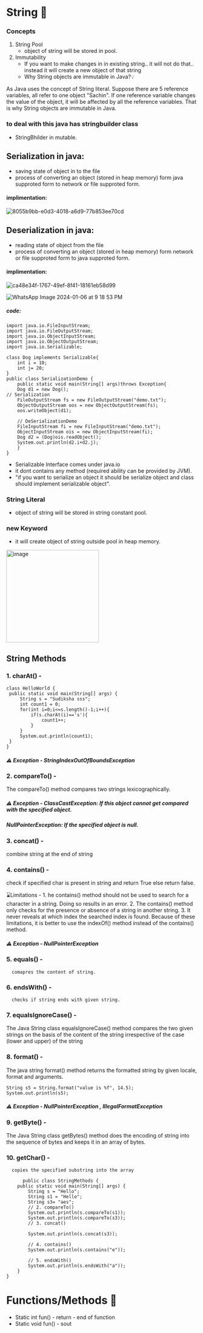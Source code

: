 # String 🚀

### Concepts
1. String Pool
   - object of string will be stored in pool.
2. Immutability
   - If you want to make changes in in existing string.. it will not do that.. instead it will create a new object of that string
   - Why String objects are immutable in Java?💡
     
As Java uses the concept of String literal. Suppose there are 5 reference variables, all refer to one object "Sachin". If one reference variable changes the value of the object, it will be affected by all the reference variables. That is why String objects are immutable in Java.
  
### to deal with this java has stringbuilder class
- StringBhilder in mutable.


## Serialization in java:

- saving state of object in to the file
- process of converting an object (stored in heap memory) form java supproted form to network or file supproted form.
#### implimentation:

![8055b9bb-e0d3-4018-a6d9-77b853ee70cd](https://github.com/aishwarya0714/Daily-Preparation-/assets/136805991/a33d9623-4883-4a89-b17b-a39ea2a1a45b)

## Deserialization in java:

- reading state of object from the file
- process of converting an object (stored in heap memory) form network or file supproted form to java supproted form.
#### implimentation:

![ca48e34f-1767-49ef-8f41-18161eb58d99](https://github.com/aishwarya0714/Daily-Preparation-/assets/136805991/3fbc81a6-a699-48a2-87f8-d72769b68498)



![WhatsApp Image 2024-01-06 at 9 18 53 PM](https://github.com/aishwarya0714/Daily-Preparation-/assets/136805991/00556cf8-91be-4c69-8ba3-4bdd6a04d759)

##### code:

```
import java.io.FileInputStream;
import java.io.FileOutputStream;
import java.io.ObjectInputStream;
import java.io.ObjectOutputStream;
import java.io.Serializable;

class Dog implements Serializable{
    int i = 10;
    int j= 20;
}
public class SerializationDemo {
    public static void main(String[] args)throws Exception{
    Dog d1 = new Dog();
// Serialization
    FileOutputStream fs = new FileOutputStream("demo.txt");
    ObjectOutputStream oos = new ObjectOutputStream(fs);
    oos.writeObject(d1);

    // DeSerializationDemo
    FileInputStream fi = new FileInputStream("demo.txt");
    ObjectInputStream ois = new ObjectInputStream(fi);
    Dog d2 = (Dog)ois.readObject();
    System.out.println(d2.i+d2.j);
    }
}

```

- Serializable Interface comes under java.io
- it dont contains any method (required ability can be provided by JVM).
- "if you want to serialize an object it should be serialize object and class should implement serializable object".


### String Literal
- object of string will be stored in string constant pool.

### new Keyword
- it will create object of string outside pool in heap memory.

<img width="244" alt="image" src="https://github.com/aishwarya0714/Daily-Preparation-/assets/136805991/2d5f1597-1e00-4d41-a6fa-f51d8cb5674f">

## String Methods

### 1. charAt() - 
   ```
class HelloWorld {
    public static void main(String[] args) {
        String s = "Sudiksha sss";
        int count1 = 0;
        for(int i=0;i<=s.length()-1;i++){
            if(s.charAt(i)=='s'){
                count1++;
            }
        }
        System.out.println(count1);     
    }
} 
```
   ##### ⚠️ Exception - StringIndexOutOfBoundsException

### 2. compareTo() -
   The compareTo() method compares two strings lexicographically.

   ##### ⚠️ Exception - ClassCastException: If this object cannot get compared with the specified object. 
   ##### NullPointerException: If the specified object is null.

### 3. concat() - 
   combine string at the end of string 
   
### 4. contains() - 
   check if specified char is present in string and return True else return false.

   ⌛Limitations -
      1. he contains() method should not be used to search for a character in a string. Doing so results in an error.
      2. The contains() method only checks for the presence or absence of a string in another string. 
      3. It never reveals at which index the searched index is found. Because of these limitations, it is better to use the indexOf() method instead of the contains() method.

 ##### ⚠️ Exception - NullPointerException

### 5. equals() - 
      comapres the content of string.

### 6. endsWith() - 
      checks if string ends with given string.

### 7. equalsIgnoreCase() - 
   The Java String class equalsIgnoreCase() method compares the two given strings on the basis of the content of the string irrespective of the case (lower and upper) of the string

### 8. format() - 
   The java string format() method returns the formatted string by given locale, format and arguments.

```
String s5 = String.format("value is %f", 14.5);
System.out.println(s5);
```
 ##### ⚠️ Exception - NullPointerException , IllegalFormatException 

### 9. getByte() - 
   The Java String class getBytes() method does the encoding of string into the sequence of bytes and keeps it in an array of bytes.

### 10. getChar() - 
      copies the specified substring into the array
```
      public class StringMethods {
    public static void main(String[] args) {
        String s = "Hello";
        String s1 = "Hello";
        String s3= "aes";
        // 2. compareTo()
        System.out.println(s.compareTo(s1));
        System.out.println(s.compareTo(s3));
        // 3. concat() 

        System.out.println(s.concat(s3));

        // 4. contains()
        System.out.println(s.contains("e"));

        // 5. endsWith()
        System.out.println(s.endsWith("a"));
    }
}
```
# Functions/Methods 🚀
- Static int fun() - return - end of function
- Static void fun() - sout 
